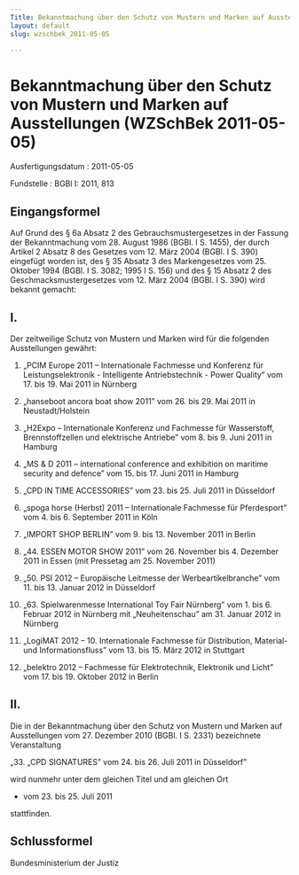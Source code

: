 ```yaml
---
Title: Bekanntmachung über den Schutz von Mustern und Marken auf Ausstellungen
layout: default
slug: wzschbek_2011-05-05

---
```


# Bekanntmachung über den Schutz von Mustern und Marken auf Ausstellungen (WZSchBek 2011-05-05)

Ausfertigungsdatum
:   2011-05-05

Fundstelle
:   BGBl I: 2011, 813


## Eingangsformel

Auf Grund des § 6a Absatz 2 des Gebrauchsmustergesetzes in der Fassung
der Bekanntmachung vom 28. August 1986 (BGBl. I S. 1455), der durch
Artikel 2 Absatz 8 des Gesetzes vom 12. März 2004 (BGBl. I S. 390)
eingefügt worden ist, des § 35 Absatz 3 des Markengesetzes vom 25.
Oktober 1994 (BGBl. I S. 3082; 1995 I S. 156) und des § 15 Absatz 2
des Geschmacksmustergesetzes vom 12. März 2004 (BGBl. I S. 390) wird
bekannt gemacht:


## I.

Der zeitweilige Schutz von Mustern und Marken wird für die folgenden
Ausstellungen gewährt:

1.  „PCIM Europe 2011 – Internationale Fachmesse und Konferenz für
    Leistungselektronik - Intelligente Antriebstechnik - Power Quality”
    vom 17. bis 19. Mai 2011 in Nürnberg


2.  „hanseboot ancora boat show 2011”
    vom 26. bis 29. Mai 2011 in Neustadt/Holstein


3.  „H2Expo – Internationale Konferenz und Fachmesse für Wasserstoff,
    Brennstoffzellen und elektrische Antriebe”
    vom 8. bis 9. Juni 2011 in Hamburg


4.  „MS & D 2011 – international conference and exhibition on maritime
    security and defence”
    vom 15. bis 17. Juni 2011 in Hamburg


5.  „CPD IN TIME ACCESSORIES”
    vom 23. bis 25. Juli 2011 in Düsseldorf


6.  „spoga horse (Herbst) 2011 – Internationale Fachmesse für Pferdesport”
    vom 4. bis 6. September 2011 in Köln


7.  „IMPORT SHOP BERLIN”
    vom 9. bis 13. November 2011 in Berlin


8.  „44. ESSEN MOTOR SHOW 2011”
    vom 26. November bis 4. Dezember 2011 in Essen (mit Pressetag am 25.
    November 2011)


9.  „50. PSI 2012 – Europäische Leitmesse der Werbeartikelbranche”
    vom 11. bis 13. Januar 2012 in Düsseldorf


10. „63. Spielwarenmesse International Toy Fair Nürnberg”
    vom 1. bis 6. Februar 2012 in Nürnberg
    mit „Neuheitenschau”
    am 31. Januar 2012 in Nürnberg


11. „LogiMAT 2012 – 10. Internationale Fachmesse für Distribution,
    Material- und Informationsfluss”
    vom 13. bis 15. März 2012 in Stuttgart


12. „belektro 2012 – Fachmesse für Elektrotechnik, Elektronik und Licht”
    vom 17. bis 19. Oktober 2012 in Berlin





## II.

Die in der Bekanntmachung über den Schutz von Mustern und Marken auf
Ausstellungen vom 27. Dezember 2010 (BGBl. I S. 2331) bezeichnete
Veranstaltung

„33. „CPD SIGNATURES”
    vom 24. bis 26. Juli 2011 in Düsseldorf”




wird nunmehr unter dem gleichen Titel und am gleichen Ort


*   vom 23. bis 25. Juli 2011



stattfinden.


## Schlussformel

Bundesministerium der Justiz

